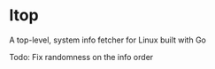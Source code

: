 # ltop
A top-level, system info fetcher for Linux built with Go

Todo:
Fix randomness on the info order